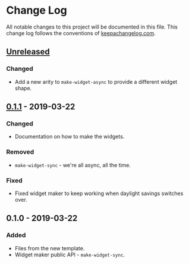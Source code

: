 # Change Log
All notable changes to this project will be documented in this file. This change log follows the conventions of [keepachangelog.com](http://keepachangelog.com/).

## [Unreleased]
### Changed
- Add a new arity to `make-widget-async` to provide a different widget shape.

## [0.1.1] - 2019-03-22
### Changed
- Documentation on how to make the widgets.

### Removed
- `make-widget-sync` - we're all async, all the time.

### Fixed
- Fixed widget maker to keep working when daylight savings switches over.

## 0.1.0 - 2019-03-22
### Added
- Files from the new template.
- Widget maker public API - `make-widget-sync`.

[Unreleased]: https://github.com/your-name/todo-list/compare/0.1.1...HEAD
[0.1.1]: https://github.com/your-name/todo-list/compare/0.1.0...0.1.1
